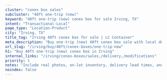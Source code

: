 ```yaml
---
cluster: "conex box sales"
subcluster: "40ft one-trip (new)"
keyword: "40ft one-trip (new) conex box for sale Irving, TX"
intent: "Transactional-Local"
page_type: "Location-Product"
city: "Irving, TX"
title_tag: "Irving 40ft conex box for sale | LC Container"
meta_description: "Buy one-trip (new) 40ft conex box sale with local delivery in Irving, TX. LC Container — local Since 2003. Request a fast quote today."
url_slug: "/irving/buy/40ft/conex-boxes/one-trip-new"
h1: "Buy 40ft one-trip (new) conex box in Irving"
internal_links: "/irving/conex-boxes/sales,/delivery,/modifications"
priority: 1
notes: "Include real photos, on-lot inventory, delivery lead times, and financing info."
noindex: false
---
```


<!-- TODO: Add unique city/inventory copy, images, and internal links here. -->
